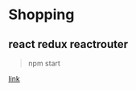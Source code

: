 # Shopping

## react redux reactrouter

> npm start

[link](https://phuchaushopping.herokuapp.com/)
